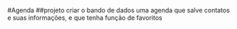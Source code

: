 #Agenda
##projeto
criar o bando de dados uma agenda que salve contatos e suas informações, e que tenha função de favoritos
